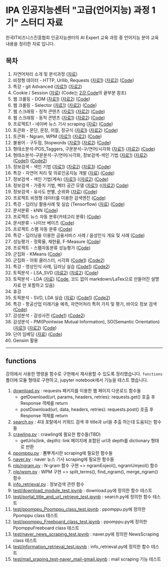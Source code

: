 # IPA 인공지능센터 "고급(언어지능) 과정 1기" 스터디 자료

한국IT비즈니스진흥협회 인공지능센터의 AI Expert 교육 과정 중 언어지능 분야 교육 내용을 정리한 자료 입니다.

## 목차

1. 자연어처리 소개 및 분석과정 ([자료](./documents/01.NLP%20-%20자연어처리%20소개%20및%20분석과정.pdf))
1. 비정형 데이터 - HTTP, Urllib, Requests ([자료1](./documents/02.HTTP%20-%20비정형%20데이터%20-%20HTTP_Urllib_Requests.pdf)) ([자료2](./documents/02.20190305(인공지능%20고급반).html)) ([Code](lecture02-HTTP.ipynb))
1. 특강 - git Advanced ([자료1](./documents/03.오픈소스개발방식_QA통합_git_advanced.pdf)) ([자료2](./documents/03.Git-training-v3.pdf))
1. Cookie / Session ([자료](./documents/04.20190307(인공지능%20고급반)%20-%20cookie_session.html)) (Code는 [2강 Code](lecture02-HTTP.ipynb)의 끝부분 참조)
1. 웹 크롤링 - DOM ([자료1](./documents/05.웹%20크롤링%20-%20DOM.pdf)) ([자료2](./documents/05.20190308(인공지능%20고급반).html)) ([Code](lecture05-DOM.ipynb))
1. 웹 크롤링 - Selector ([자료1](./documents/06.Crawling.pdf)) ([자료2](./documents/06.20190311(인공지능%20고급반).html)) ([Code](lecture06-CSS_Selector_crawling.ipynb))
1. 웹 스크래핑 - 정적 콘텐츠 ([자료1](./documents/07.Scraping.pdf)) ([자료2](./documents/07.20190312(인공지능%20고급반).html)) ([Code](lecture07-scraping.ipynb))
1. 웹 스크래핑 - 동적 콘텐츠 ([자료1](./documents/08.DHTML.pdf)) ([자료2](./documents/08.20190313(인공지능%20고급반).html)) ([Code](lecture08-scraping-DHTML.ipynb))
1. 프로젝트1 - 네이버 뉴스 기사 scraping ([자료](./documents/09.20190314(인공지능%20고급반).html)) ([Code](lecture09-project1-naver_news_scraping.ipynb))
1. 토큰화 - 문단, 문장, 어절, 정규식 ([자료1](./documents/10.Preprocessing1-토큰화-문장_어절.pdf)) ([자료2](./documents/10.20190315(인공지능%20고급반).html)) ([Code](lecture10-NLP개요_KoNLPy_NLTK.ipynb))
1. 토큰화 - Ngram, WPM ([자료1](./documents/11.Preprocessing2-Ngram_WPM.pdf)) ([자료2](./documents/11.20190318(인공지능%20고급반).html)) ([Code](lecture11-NLTK_Text-Ngram-WPM-EmpiricalLaw.ipynb))
1. 불용어 - 구두점, Stopwords ([자료1](./documents/12.Normalization-불용어-Punctuation_stopwords.pdf)) ([자료2](./documents/12.20190319(인공지능%20고급반).html)) ([Code](lecture12-Text_Normalization.ipynb))
1. 형태소분석-POS_Taggers, 구문분석-구/연어/시각화 ([자료1](./documents/13.POS-Parse_Tree.pdf)) ([자료2](./documents/13.20190320(인공지능%20고급반).html)) ([Code](lecture13-형태소분석_POS_Taggers-구문분석_구_연어_시각화.ipynb))
1. 형태소분석-구문분석-구/연어/시각화, 정보검색-색인 기법 ([자료1](./documents/14.20190321(인공지능%20고급반).html)) ([자료2](./documents/14.Introduction_to_Information_Retrieval.pdf)) ([Code1](lecture14-1-parser_wordcloud.ipynb)) ([Code2](lecture14-2-정보검색_색인기법.ipynb))
1. 정보검색 - 색인 기법 ([자료1](./documents/15-1.Search_Engine_Architecture.pdf)) ([자료2](./documents/15-2.Crawler_and_Text_Analysis.pdf)) ([자료3](./documents/15.20190322(인공지능%20고급반).html)) ([Code](lecture15-정보검색_색인기법(계속).ipynb))
1. 특강 - 자연어 처리 및 의료인공지능 개발 ([자료](./documents/16.특강-자연어_처리_및_의료인공지능_개발.pdf)) ([Code](lecture16-특강-자연어_처리_및_의료인공지능_개발.ipynb))
1. 정보검색 - 색인 기법(계속) ([자료1](./documents/17.Inverted_Index.pdf)) (([자료2](./documents/17.20190326(인공지능%20고급반).html)) ([Code](lecture17-정보검색_색인기법(계속).ipynb))
1. 정보검색 - 가중치 기법, 벡터 공간 모델 ([자료1](./documents/18.Boolean_and_Vector_Space_model.pdf)) (([자료2](./documents/18.20190327(인공지능%20고급반).html)) [Code](lecture18-정보검색-벡터공간모델.ipynb))
1. 정보검색 - 유사도 판별, 순위화 ([자료](./documents/19.20190328(인공지능%20고급반).html)) ([Code](lecture19-정보검색-유사도판별-순위화.ipynb))
1. 프로젝트 비정형 데이터를 이용한 검색엔진 ([Code](lecture20-project2-Information_Retrieval_System.ipynb))
1. 특강 - 딥러닝 활용사례 및 실습 (Tensorflow) ([자료](./documents/21.인공지능특강_190401.pdf)) ([Code](lecture21-tensorflow_keras.ipynb))
1. 문서분류 - kNN ([Code](lecture22-classification_statistical_probabilistic.ipynb))
1. 프로젝트 뉴스 자동 분류(카테고리 분류) ([Code](lecture23-project3-Information_Retrieval-KNN_category_classification.ipynb))
1. 문서분류 - 나이브 베이즈 ([Code](lecture24-Naive_Bayes_Classification.ipynb))
1. 프로젝트 스팸 자동 분류 ([Code](lecture25-project4-spam-mail_classification.ipynb))
1. 특강 - 딥러닝을 이용한 금융서비스 사례 / 음성인식 개요 및 사례 ([Code](lecture26-특강-금융_모델링_Use_Case-Fraud_Detection.ipynb))
1. 성능평가 - 정확율, 재현율, F-Measure ([Code](lecture27-Evaluation-정확도_재현율_F-Measure.ipynb))
1. 프로젝트 - 스팸자동분류 성능평가 ([Code](lecture28-project5-뉴스기사분류_성능평가.ipynb))
1. 군집화 - KMeans ([Code](lecture29-군집화_KMeans.ipynb))
1. 군집화 - 어휘 클러스터, 시각화 ([Code1](lecture30-군집화-어휘_클러스터_시각화(29강_포함).ipynb)) ([Code2](lecture30-project6-뉴스데이터_클러스터_시각화.ipynb))
1. 특강 - 영상인식 사례, 딥러닝 실습 ([Code1](lecture31-케라스_창시자에게_배우는_딥러닝-2.1-a-first-look-at-a-neural-network.ipynb)) ([Code2](lecture31-케라스_창시자에게_배우는_딥러닝-5.1-introduction-to-convnets.ipynb))
1. 토픽분석 - LSA_SVD ([자료2](./documents/32.Latent_Semantic_Indexing.pdf)) ([자료2](./documents/32.20190416(인공지능%20고급반).html)) ([Code](lecture32-토픽분석_LSA(Latent_Semantic_Analysis)-SVD(Singular_Value_Decomposition).ipynb))
1. 토픽분석 - LDA ([자료](./documents/33.LDA.pdf)) ([Code](lecture33-토픽분석-LDA(Latent_Dirichlet_Allocation).ipynb), 코드 없이 markdown/LaTex으로 만들어진 설명자료 만 포함하고 있음)
1. 휴강
1. 토픽분석 - SVD, LDA 실습 ([자료](./documents/35.20190419(인공지능%20고급반).html)) ([Code1](lecture35-토픽분석_SVD_Exam.ipynb)) ([Code2](lecture35-LDA_Exam.ipynb))
1. 특강 - 항공산업 미래기술 예측, 자연어처리 특허 가치 및 평가, 바이오 정보 검색 ([Code](lecture36-특강-자연어처리_사례-4차산업혁명_키워드-KISTI_기술기회분석.ipynb))
1. 감성분석 - 감성사전 ([Code1](lecture37-LDA_Exam_뉴스기사.ipynb)) ([Code2](lecture37-Sentiment_Analysis.ipynb))
1. 감성분석 - PMI(Pointwise Mutual Information), SO(Semantic Orientation) ([자료1](./documents/38.sentiment_videoslides2019-stanford.pdf)) ([자료2](./documents/38.20190424(인공지능%20고급반).html)) ([Code](lecture38-Sentiment_Analysis-영화리뷰분석.ipynb))
1. 단어 임베딩 ([자료](./documents/39.머신러닝의_자연어_처리기술-김홍배.pdf)) ([Code](lecture39-단어_임베딩.ipynb))
1. Gensim 활용

---

## functions

강의에서 사용한 명령을 함수로 구현해서 재사용할 수 있도록 정리했습니다.
`functions` 폴더에 모듈 형태로 구현하고,
jupyter notebook에서 기능을 테스트 했습니다.

1. [download.py](./functions/download.py) : requests 패키지를 이용한 웹 페이지 다운로드 함수들
    - getDownload(url, params, headers, retries): requests.get() 호출 후 Response 객체를 return
    - postDownload(url, data, headers, retries): requests.post() 호출 후 Response 객체를 return
2. [search.py](./functions/search.py) : 4대 포탈에서 키워드 검색 후 title과 url을 추출 하는데 도움되는 함수들
3. [crawling.py](./functions/crawling.py) : crawling에 필요한 함수들(TBD)
    - getUrls(link, depth): link 페이지에 포함된 url과 depth를 dictionary 형태로 반환
4. [ppomppu.py](./functions/ppomppu.py) : 뽐뿌게시판 scraping에 필요한 함수들
5. [naver.py](./functions/naver.py) : naver 뉴스 기사 scraping에 필요한 함수들
6. [nlp/ngram.py](./functions/nlp/ngram.py) : N-gram 함수 구현 => ngramEojeol(), ngramUmjeol() 함수
7. [nlp/wpm.py](./functions/nlp/wpm.py) : WPM 구현 => split_terms(), find_ngram(), merge_ngram() 함수
8. [info_retrieval.py](./functions/info_retrieval.py) : 정보검색 관련 함수
9. [test/download_module_test.ipynb](./test/download_module_test.ipynb) : download.py에 정의한 함수 테스트
10. [test/portal_title_and_url_retrieve_test.ipynb](./test/download_module_test.ipynb) : search.py에 정의한 함수 테스트
11. [test/ppomppu_Poomppu_class_test.ipynb](./test/ppomppu_Poomppu_class_test.ipynb) : ppomppu.py에 정의한 Ppomppu class 테스트
12. [test/ppomppu_Freeboard_class_test.ipynb](./test/ppomppu_Freeboard_class_test.ipynb) : ppomppu.py에 정의한 PpomppuFreeboard class 테스트
13. [test/naver_news_scraping_test.ipynb](./test/naver_news_scraping_test.ipynb) : naver.py에 정의한 NewsScraping class 테스트
14. [test/information_retrieval_test.ipynb](./test/information_retrieval_test.ipynb) : info_retrieval.py에 정의한 함수 테스트
15. [test/mail_sraping_test-naver_mail-gmail.ipynb](./test/mail_sraping_test-naver_mail-gmail.ipynb) : mail scraping 기능 테스트
